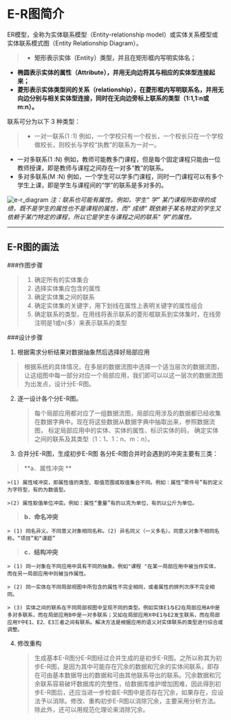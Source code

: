 # E-R图简介

ER模型，全称为实体联系模型（Entity-relationship model）或实体关系模型或实体联系模式图（Entity Relationship Diagram）。
>- **矩形表示实体（Entity）类型，并且在矩形框内写明实体名；**
- **椭圆表示实体的属性（Attribute），并用无向边将其与相应的实体型连接起来；**
- **菱形表示实体类型间的关系（relationship），在菱形框内写明联系名，并用无向边分别与相关实体型连接，同时在无向边旁标上联系的类型（1:1,1:n或m:n）。**

联系可分为以下 3 种类型：

>- 一对一联系(1 ∶1)
例如，一个学校只有一个校长，一个校长只在一个学校做校长，则校长与学校“执教”的联系为一对一。
- 一对多联系(1 ∶N)
例如，教师可能教多门课程，但是每个固定课程只能由一位教师授课，即是教师与课程之间存在一对多“教”的联系。
- 多对多联系(M ∶N)
例如，一个学生可以学多门课程，同时一门课程可以有多个学生上课，即是学生与课程间的“学”的联系是多对多的。

![e-r_diagram](../../images/e-r/e-r_diagram.jpg)
*注：联系也可能有属性。例如，学生“ 学” 某门课程所取得的成绩，既不是学生的属性也不是课程的属性，而“ 成绩” 既依赖于某名特定的学生又依赖于某门特定的课程，所以它是学生与课程之间的联系“ 学”的属性。*


-------------------

## E-R图的画法
###作图步骤
>1. 确定所有的实体集合
>2. 选择实体集应包含的属性
>3. 确定实体集之间的联系
>4. 确定实体集的关键字，用下划线在属性上表明关键字的属性组合
>5. 确定联系的类型，在用线将表示联系的菱形框联系到实体集时，在线旁注明是1或n(多）来表示联系的类型

###设计步骤

1. 根据需求分析结果对数据抽象然后选择好局部应用
  >根据系统的具体情况，在多层的数据流图中选择一个适当层次的数据流图，让这组图中每一部分对应一个局部应用，我们即可以以这一层次的数据流图为出发点，设计分E-R图。
2. 逐一设计各个分E-R图。
    >每个局部应用都对应了一组数据流图，局部应用涉及的数据都已经收集在数据字典中。现在将这些数据从数据字典中抽取出来，参照数据流图， 标定局部应用中的实体、实体的属性、标识实体的码，  确定实体之间的联系及其类型（1：1、1：n、m：n）。
3. 合并分E-R图，生成初步E-R图
  各分E-R图合并时会遇到的冲突主要有三类：
>**a．属性冲突 **

    >(1) 属性域冲突，即属性值的类型、取值范围或取值集合不同。例如：属性“零件号”有的定义为字符型，有的为数值型。

    >(2) 属性取值单位冲突。例如：属性“重量”有的以克为单位，有的以公斤为单位。

 >**b．命名冲突**

    > (1) 同名异义。不同意义对象相同名称。(2) 异名同义（一义多名）。同意义对象不相同名称。“项目”和“课题”

 > **c．结构冲突**

    > (1) 同一对象在不同应用中具有不同的抽象。例如"课程 "在某一局部应用中被当作实体，而在另一局部应用中则被当作属性。

    > (2) 同一实体在不同局部视图中所包含的属性不完全相同，或者属性的排列次序不完全相同。

    > (3) 实体之间的联系在不同局部视图中呈现不同的类型。例如实体E1与E2在局部应用A中是多对多联系，而在局部应用B中是一对多联系；又如在局部应用X中E1与E2发生联系，而在局部应用Y中E1、E2、E3三者之间有联系。解决方法是根据应用的语义对实体联系的类型进行综合或调整。

4. 修改重构

      >生成基本E-R图分E-R图经过合并生成的是初步E-R图。之所以称其为初步E-R图，是因为其中可能存在冗余的数据和冗余的实体间联系，即存在可由基本数据导出的数据和可由其他联系导出的联系。冗余数据和冗余联系容易破坏数据库的完整性，给数据库维护增加困难，因此得到初步E-R图后，还应当进一步检查E-R图中是否存在冗余，如果存在，应设法予以消除。修改、重构初步E-R图以消除冗余，主要采用分析方法。除此外，还可以用规范化理论来消除冗余。

